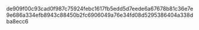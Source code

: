 de909f00c93cad0f987c75924febc1617fb5edd5d7eede6a67678b81c36e7e9e686a334efb8943c88450b2fc6906049a76e34fd08d5295386404a338dba8ecc6
